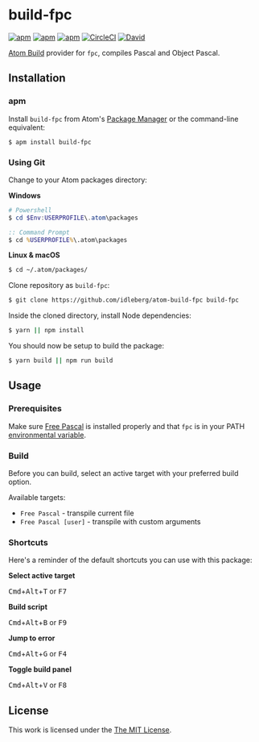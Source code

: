 # build-fpc

[![apm](https://flat.badgen.net/apm/license/build-fpc)](https://atom.io/packages/build-fpc)
[![apm](https://flat.badgen.net/apm/v/build-fpc)](https://atom.io/packages/build-fpc)
[![apm](https://flat.badgen.net/apm/dl/build-fpc)](https://atom.io/packages/build-fpc)
[![CircleCI](https://flat.badgen.net/circleci/github/idleberg/atom-build-fpc)](https://circleci.com/gh/idleberg/atom-build-fpc)
[![David](https://flat.badgen.net/david/dev/idleberg/atom-build-fpc)](https://david-dm.org/idleberg/atom-build-fpc?type=dev)

[Atom Build](https://atombuild.github.io/) provider for `fpc`, compiles Pascal and Object Pascal.

## Installation

### apm

Install `build-fpc` from Atom's [Package Manager](http://flight-manual.atom.io/using-atom/sections/atom-packages/) or the command-line equivalent:

`$ apm install build-fpc`

### Using Git

Change to your Atom packages directory:

**Windows**

```powershell
# Powershell
$ cd $Env:USERPROFILE\.atom\packages
```

```cmd
:: Command Prompt
$ cd %USERPROFILE%\.atom\packages
```

**Linux & macOS**

```bash
$ cd ~/.atom/packages/
```

Clone repository as `build-fpc`:

```bash
$ git clone https://github.com/idleberg/atom-build-fpc build-fpc
```

Inside the cloned directory, install Node dependencies:

```bash
$ yarn || npm install
```

You should now be setup to build the package:

```bash
$ yarn build || npm run build
```

## Usage

### Prerequisites

Make sure [Free Pascal](https://www.freepascal.org/) is installed properly and that `fpc` is in your PATH [environmental variable](http://superuser.com/a/284351/195953).

### Build

Before you can build, select an active target with your preferred build option.

Available targets:

* `Free Pascal` - transpile current file
* `Free Pascal [user]` - transpile with custom arguments

### Shortcuts

Here's a reminder of the default shortcuts you can use with this package:

**Select active target**

<kbd>Cmd</kbd>+<kbd>Alt</kbd>+<kbd>T</kbd> or <kbd>F7</kbd>

**Build script**

<kbd>Cmd</kbd>+<kbd>Alt</kbd>+<kbd>B</kbd> or <kbd>F9</kbd>

**Jump to error**

<kbd>Cmd</kbd>+<kbd>Alt</kbd>+<kbd>G</kbd> or <kbd>F4</kbd>

**Toggle build panel**

<kbd>Cmd</kbd>+<kbd>Alt</kbd>+<kbd>V</kbd> or <kbd>F8</kbd>

## License

This work is licensed under the [The MIT License](LICENSE).

